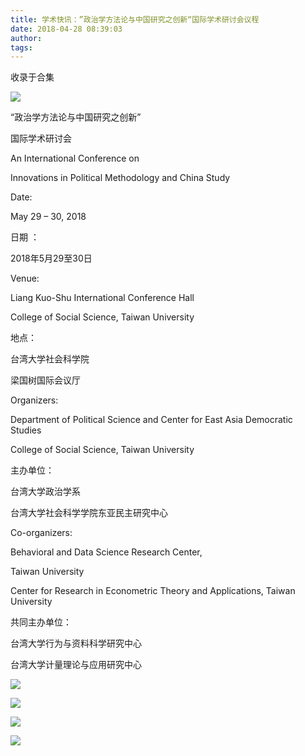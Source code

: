 ```yaml
---
title: 学术快讯：”政治学方法论与中国研究之创新“国际学术研讨会议程
date: 2018-04-28 08:39:03
author: 
tags: 
---
```



收录于合集

![](/images/568/2.jpeg)

  

“政治学方法论与中国研究之创新”  

国际学术研讨会

An International Conference on

Innovations in Political Methodology and China Study

Date:

May 29 – 30, 2018

日期 ：

2018年5月29至30日

Venue:

Liang Kuo-Shu International Conference Hall

College of Social Science, Taiwan University

地点：

台湾大学社会科学院

梁国树国际会议厅

Organizers:

Department of Political Science and Center for East Asia Democratic Studies

College of Social Science, Taiwan University

主办单位：

台湾大学政治学系

台湾大学社会科学学院东亚民主研究中心

Co-organizers:

Behavioral and Data Science Research Center,

Taiwan University

Center for Research in Econometric Theory and Applications, Taiwan University

共同主办单位：

台湾大学行为与资料科学研究中心

台湾大学计量理论与应用研究中心

  

![](/images/568/3.png)

![](/images/568/4.png)

![](/images/568/5.png)

![](/images/568/6.png)

  

